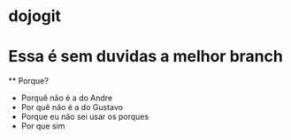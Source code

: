 # dojogit

# Essa é sem duvidas a melhor branch

** Porque?

* Porquê não é a do Andre
* Por quê não é a do Gustavo
* Porque eu não sei usar os porques
* Por que sim

